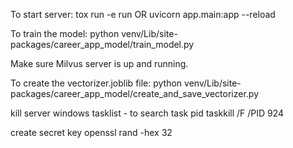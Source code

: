 
To start server:
tox run -e run 
OR 
uvicorn app.main:app --reload

To train the model:
python venv/Lib/site-packages/career_app_model/train_model.py

Make sure Milvus server is up and running.

To create the vectorizer.joblib file:
python venv/Lib/site-packages/career_app_model/create_and_save_vectorizer.py


kill server windows
tasklist - to search task pid
taskkill /F /PID 924

create secret key
openssl rand -hex 32